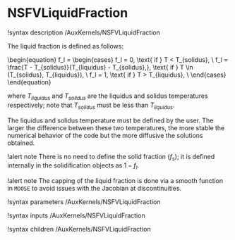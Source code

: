 # NSFVLiquidFraction

!syntax description /AuxKernels/NSFVLiquidFraction

The liquid fraction is defined as follows:

\begin{equation}
f_l =
\begin{cases}
f_l = 0, \text{ if } T < T_{solidus}, \\
f_l = \frac{T - T_{solidus}}{T_{liquidus} - T_{solidus},}, \text{ if } T \in (T_{solidus}, T_{liquidus}), \\
f_l = 1, \text{ if } T > T_{liquidus}, \\
\end{cases}
\end{equation}

where $T_{liquidus}$ and $T_{solidus}$ are the liquidus and solidus temperatures respectively;
note that $T_{solidus}$ must be less than $T_{liquidus}$.

The liquidus and solidus temperature must be defined by the user.
The larger the difference between these two temperatures, the more stable the numerical behavior of the code but the more diffusive the solutions obtained.

!alert note
There is no need to define the solid fraction ($f_s$); it is defined internally in the solidification objects as $1 - f_l$.

!alert note
The capping of the liquid fraction is done via a smooth function in `MOOSE` to avoid issues with the Jacobian at discontinuities.

!syntax parameters /AuxKernels/NSFVLiquidFraction

!syntax inputs /AuxKernels/NSFVLiquidFraction

!syntax children /AuxKernels/NSFVLiquidFraction
